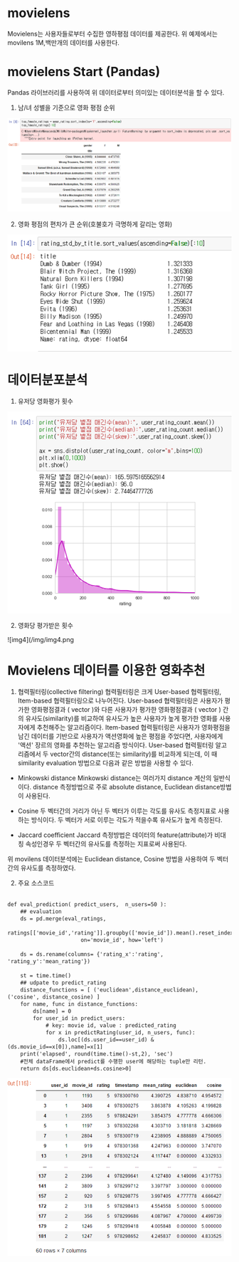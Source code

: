 # movielens

Movielens는 사용자들로부터 수집한 영하평점 데이터를 제공한다.
위 예제에서는 movilens 1M,백만개의 데이터를 사용한다.

# movielens Start (Pandas)
Pandas 라이브러리를 사용하여 위 데이터로부터 의미있는 데이터분석을 할 수 있다.

1. 남/녀 성별을 기준으로 영화 평점 순위

![img1](/img/img1.png)

2. 영화 평점의 편차가 큰 순위(호불호가 극명하게 갈리는 영화)

![img2](/img/img2.png)

# 데이터분포분석

1. 유저당 영화평가 횟수

![img3](/img/img3.png)

2. 영화당 평가받은 횟수

![img4](/img/img4.png

# Movielens 데이터를 이용한 영화추천
1. 협력필터링(collective filtering)
협력필터링은 크게 User-based 협력필터링, Item-based 협력필터링으로 나누어진다.
User-based 협력필터링은 사용자가 평가한 영화평점결과 ( vector )와
다른 사용자가 평가한 영화평점결과 ( vector ) 간의 유사도(similarity)를 비교하여 유사도가 높은 사용자가 높게 평가한 영화를 사용자에게 추천해주는 알고리즘이다.
Item-based 협력필터링은 사용자가 영화평점을 남긴 데이터를 기반으로 사용자가 액션영화에 높은 평점을 주었다면, 사용자에게 '액션' 장르의 영화를 추천하는 알고리즘 방식이다.
User-based 협력필터링 알고리즘에서 두 vector간의 distance(또는 similarity)를 비교하게 되는데,
이 때 similarity evaluation 방법으로 다음과 같은 방법을 사용할 수 있다.
- Minkowski distance
Minkowski distance는 여러가지 distance 계산의 일반식이다. distance 측정방법으로 주로 absolute distance, Euclidean distance방법이 사용된다.

- Cosine
두 벡터간의 거리가 아닌 두 벡터가 이루는 각도를 유사도 측정지표로 사용하는 방식이다. 두 벡터가 서로 이루는 각도가 적을수록 유사도가 높게 측정된다.

- Jaccard coefficient
Jaccard 측정방법은 데이터의 feature(attribute)가 비대칭 속성인경우 두 벡터간의 유사도를 측정하는 지표로써 사용된다.

위 movilens 데이터분석에는 Euclidean distance, Cosine 방법을 사용하여 두 벡터간의 유사도를 측정하였다.

2. 주요 소스코드
<pre><code>
def eval_prediction( predict_users,  n_users=50 ):
    ## evaluation
    ds = pd.merge(eval_ratings, 
                       ratings[['movie_id','rating']].groupby(['movie_id']).mean().reset_index(), 
                       on='movie_id', how='left')

    ds = ds.rename(columns= {'rating_x':'rating', 'rating_y':'mean_rating'})

    st = time.time()
    ## udpate to predict_rating 
    distance_functions = [ ('euclidean',distance_euclidean), ('cosine', distance_cosine) ]
    for name, func in distance_functions:
        ds[name] = 0
        for user_id in predict_users:
            # key: movie id, value : predicted_rating
            for x in predictRating(user_id, n_users, func):
                ds.loc[(ds.user_id==user_id) & (ds.movie_id==x[0]),name]=x[1]
    print('elapsed', round(time.time()-st,2), 'sec')
    #전체 dataFrame에서 predict를 수행한 user에 해당하는 tuple만 리턴.
    return ds[ds.euclidean+ds.cosine>0]
</code></pre>

![img5](/img/img5.png)

